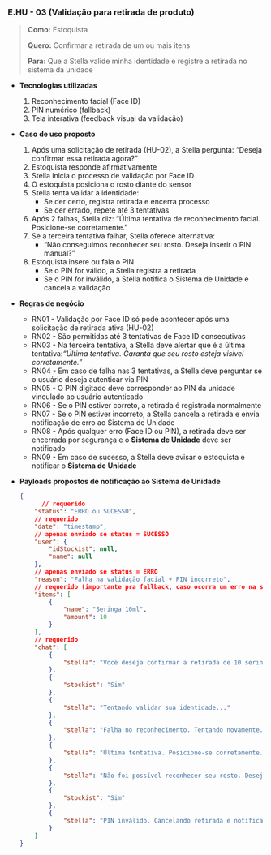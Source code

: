 ### E.HU - 03 (Validação para retirada de produto)

> **Como:** Estoquista
> 
> 
> **Quero:** Confirmar a retirada de um ou mais itens
> 
> **Para:** Que a Stella valide minha identidade e registre a retirada no sistema da unidade
> 
- **Tecnologias utilizadas**
    1. Reconhecimento facial (Face ID)
    2. PIN numérico (fallback)
    3. Tela interativa (feedback visual da validação)
    
- **Caso de uso proposto**
    1. Após uma solicitação de retirada (HU-02), a Stella pergunta: “Deseja confirmar essa retirada agora?”
    2. Estoquista responde afirmativamente
    3. Stella inicia o processo de validação por Face ID
    4. O estoquista posiciona o rosto diante do sensor
    5. Stella tenta validar a identidade:
        - Se der certo, registra retirada e encerra processo
        - Se der errado, repete até 3 tentativas
    6. Após 2 falhas, Stella diz: “Última tentativa de reconhecimento facial. Posicione-se corretamente.”
    7. Se a terceira tentativa falhar, Stella oferece alternativa:
        - “Não conseguimos reconhecer seu rosto. Deseja inserir o PIN manual?”
    8. Estoquista insere ou fala o PIN
        - Se o PIN for válido, a Stella registra a retirada
        - Se o PIN for inválido, a Stella notifica o Sistema de Unidade e cancela a validação
    
- **Regras de negócio**
    - RN01 - Validação por Face ID só pode acontecer após uma solicitação de retirada ativa (HU-02)
    - RN02 - São permitidas até 3 tentativas de Face ID consecutivas
    - RN03 - Na terceira tentativa, a Stella deve alertar que é a última tentativa:*“Última tentativa. Garanta que seu rosto esteja visível corretamente.”*
    - RN04 - Em caso de falha nas 3 tentativas, a Stella deve perguntar se o usuário deseja autenticar via PIN
    - RN05 - O PIN digitado deve corresponder ao PIN da unidade vinculado ao usuário autenticado
    - RN06 - Se o PIN estiver correto, a retirada é registrada normalmente
    - RN07 - Se o PIN estiver incorreto, a Stella cancela a retirada e envia notificação de erro ao Sistema de Unidade
    - RN08 - Após qualquer erro (Face ID ou PIN), a retirada deve ser encerrada por segurança e o **Sistema de Unidade** deve ser notificado
    - RN09 - Em caso de sucesso, a Stella deve avisar o estoquista e notificar o **Sistema de Unidade**
    
- **Payloads propostos de notificação ao Sistema de Unidade**
    
    ```json
    {
    	  // requerido
        "status": "ERRO ou SUCESSO",
        // requerido
        "date": "timestamp",
        // apenas enviado se status = SUCESSO
        "user": {
            "idStockist": null,
            "name": null
        },
        // apenas enviado se status = ERRO
        "reason": "Falha na validação facial + PIN incorreto",
        // requerido (importante pra fallback, caso ocorra um erro na stella e o estoquista retire o produto do estoque ele notifica o supervisor de estoque, que consegue manualmente aprovar ou desaprovar a mudança no estoque)
        "items": [
            {
                "name": "Seringa 10ml",
                "amount": 10
            }
        ],
        // requerido
        "chat": [
            {
                "stella": "Você deseja confirmar a retirada de 10 seringas de 10ml?"
            },
            {
                "stockist": "Sim"
            },
            {
                "stella": "Tentando validar sua identidade..."
            },
            {
                "stella": "Falha no reconhecimento. Tentando novamente."
            },
            {
                "stella": "Última tentativa. Posicione-se corretamente."
            },
            {
                "stella": "Não foi possível reconhecer seu rosto. Deseja inserir o PIN?"
            },
            {
                "stockist": "Sim"
            },
            {
                "stella": "PIN inválido. Cancelando retirada e notificando o Sistema de Unidade."
            }
        ]
    }
    
    ```